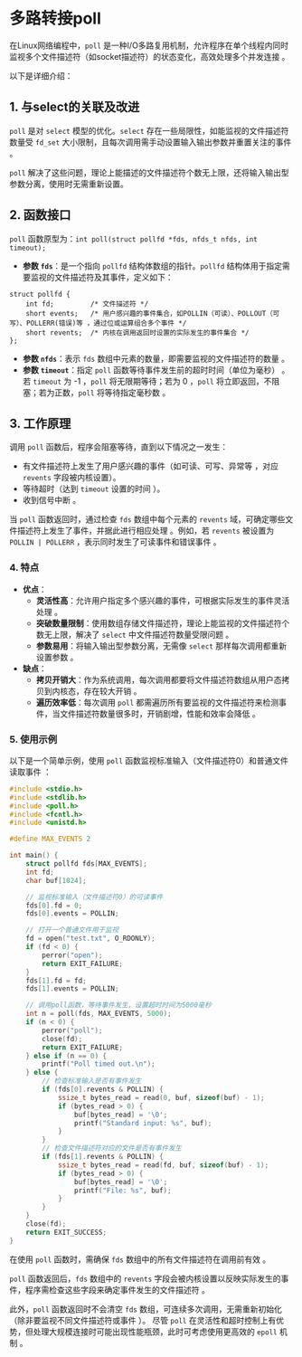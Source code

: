 ﻿# 多路转接poll


在Linux网络编程中，`poll` 是一种I/O多路复用机制，允许程序在单个线程内同时监视多个文件描述符（如socket描述符）的状态变化，高效处理多个并发连接 。

以下是详细介绍：
## 1. 与select的关联及改进
`poll` 是对 `select` 模型的优化。`select` 存在一些局限性，如能监视的文件描述符数量受 `fd_set` 大小限制，且每次调用需手动设置输入输出参数并重置关注的事件 。

`poll` 解决了这些问题，理论上能描述的文件描述符个数无上限，还将输入输出型参数分离，使用时无需重新设置。 
## 2. 函数接口
`poll` 函数原型为：`int poll(struct pollfd *fds, nfds_t nfds, int timeout);`
- **参数 `fds`**：是一个指向 `pollfd` 结构体数组的指针。`pollfd` 结构体用于指定需要监视的文件描述符及其事件，定义如下：
```
struct pollfd {
    int fd;         /* 文件描述符 */
    short events;   /* 用户感兴趣的事件集合，如POLLIN（可读）、POLLOUT（可写）、POLLERR(错误)等 ，通过位或运算组合多个事件 */
    short revents;  /* 内核在调用返回时设置的实际发生的事件集合 */
};
```
- **参数 `nfds`**：表示 `fds` 数组中元素的数量，即需要监视的文件描述符的数量 。
- **参数 `timeout`**：指定 `poll` 函数等待事件发生前的超时时间（单位为毫秒） 。若 `timeout` 为 -1 ，`poll` 将无限期等待；若为 0 ，`poll` 将立即返回，不阻塞；若为正数，`poll` 将等待指定毫秒数 。
## 3. 工作原理
调用 `poll` 函数后，程序会阻塞等待，直到以下情况之一发生：
- 有文件描述符上发生了用户感兴趣的事件（如可读、可写、异常等 ，对应 `revents` 字段被内核设置）。
- 等待超时（达到 `timeout` 设置的时间 ）。
- 收到信号中断 。

当 `poll` 函数返回时，通过检查 `fds` 数组中每个元素的 `revents` 域，可确定哪些文件描述符上发生了事件，并据此进行相应处理 。例如，若 `revents` 被设置为 `POLLIN | POLLERR` ，表示同时发生了可读事件和错误事件 。 
### 4. 特点
- **优点**：
    - **灵活性高**：允许用户指定多个感兴趣的事件，可根据实际发生的事件灵活处理 。
    - **突破数量限制**：使用数组存储文件描述符，理论上能监视的文件描述符个数无上限，解决了 `select` 中文件描述符数量受限问题 。
    - **参数易用**：将输入输出型参数分离，无需像 `select` 那样每次调用都重新设置参数 。
- **缺点**：
    - **拷贝开销大**：作为系统调用，每次调用都要将文件描述符数组从用户态拷贝到内核态，存在较大开销 。
    - **遍历效率低**：每次调用 `poll` 都需遍历所有要监视的文件描述符来检测事件，当文件描述符数量很多时，开销剧增，性能和效率会降低 。 
### 5. 使用示例
以下是一个简单示例，使用 `poll` 函数监视标准输入（文件描述符0）和普通文件读取事件 ：
```c
#include <stdio.h>
#include <stdlib.h>
#include <poll.h>
#include <fcntl.h>
#include <unistd.h>

#define MAX_EVENTS 2

int main() {
    struct pollfd fds[MAX_EVENTS];
    int fd;
    char buf[1024];

    // 监视标准输入（文件描述符0）的可读事件
    fds[0].fd = 0;
    fds[0].events = POLLIN;

    // 打开一个普通文件用于监视
    fd = open("test.txt", O_RDONLY);
    if (fd < 0) {
        perror("open");
        return EXIT_FAILURE;
    }
    fds[1].fd = fd;
    fds[1].events = POLLIN;

    // 调用poll函数，等待事件发生，设置超时时间为5000毫秒
    int n = poll(fds, MAX_EVENTS, 5000);
    if (n < 0) {
        perror("poll");
        close(fd);
        return EXIT_FAILURE;
    } else if (n == 0) {
        printf("Poll timed out.\n");
    } else {
        // 检查标准输入是否有事件发生
        if (fds[0].revents & POLLIN) {
            ssize_t bytes_read = read(0, buf, sizeof(buf) - 1);
            if (bytes_read > 0) {
                buf[bytes_read] = '\0';
                printf("Standard input: %s", buf);
            }
        }
        // 检查文件描述符对应的文件是否有事件发生
        if (fds[1].revents & POLLIN) {
            ssize_t bytes_read = read(fd, buf, sizeof(buf) - 1);
            if (bytes_read > 0) {
                buf[bytes_read] = '\0';
                printf("File: %s", buf);
            }
        }
    }
    close(fd);
    return EXIT_SUCCESS;
}
```
在使用 `poll` 函数时，需确保 `fds` 数组中的所有文件描述符在调用前有效 。

`poll` 函数返回后，`fds` 数组中的 `revents` 字段会被内核设置以反映实际发生的事件，程序需检查这些字段来确定事件发生的文件描述符 。

此外，`poll` 函数返回时不会清空 `fds` 数组，可连续多次调用，无需重新初始化（除非要监视不同文件描述符或事件 ）。 尽管 `poll` 在灵活性和超时控制上有优势，但处理大规模连接时可能出现性能瓶颈，此时可考虑使用更高效的 `epoll` 机制 。 
